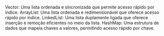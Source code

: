 Vector: Uma lista ordenada e sincronizada que permite acesso rápido por índice.
ArrayList: Uma lista ordenada e redimensionável que oferece acesso rápido por índice.
LinkedList: Uma lista duplamente ligada que oferece inserção e remoção eficientes no meio da lista.
HashMap: Uma estrutura de dados que mapeia chaves a valores, permitindo acesso rápido por chave.
